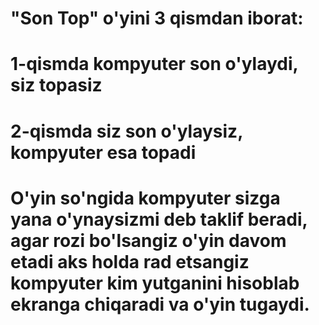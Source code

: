# "Son Top" o'yini 3 qismdan iborat:
# 1-qismda kompyuter son o'ylaydi, siz topasiz
# 2-qismda siz son o'ylaysiz, kompyuter esa topadi
# O'yin so'ngida kompyuter sizga yana o'ynaysizmi deb taklif beradi, agar rozi bo'lsangiz o'yin davom etadi aks holda rad etsangiz kompyuter kim yutganini hisoblab ekranga chiqaradi va o'yin tugaydi.
